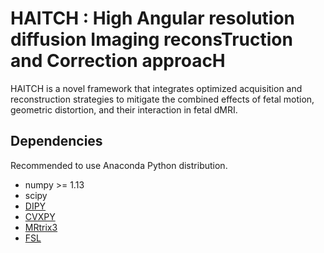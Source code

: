 # HAITCH : High Angular resolution diffusion Imaging reconsTruction and Correction approacH
HAITCH is a novel framework that integrates optimized acquisition and reconstruction strategies to mitigate the combined effects of fetal motion, geometric distortion, and their interaction in fetal dMRI.


## Dependencies
Recommended to use Anaconda Python distribution.
- numpy >= 1.13
- scipy
- [DIPY](https://dipy.org/)
- [CVXPY](http://www.cvxpy.org/)
- [MRtrix3](https://www.mrtrix.org/)
- [FSL](https://fsl.fmrib.ox.ac.uk/fsl/fslwiki/FslInstallation)
